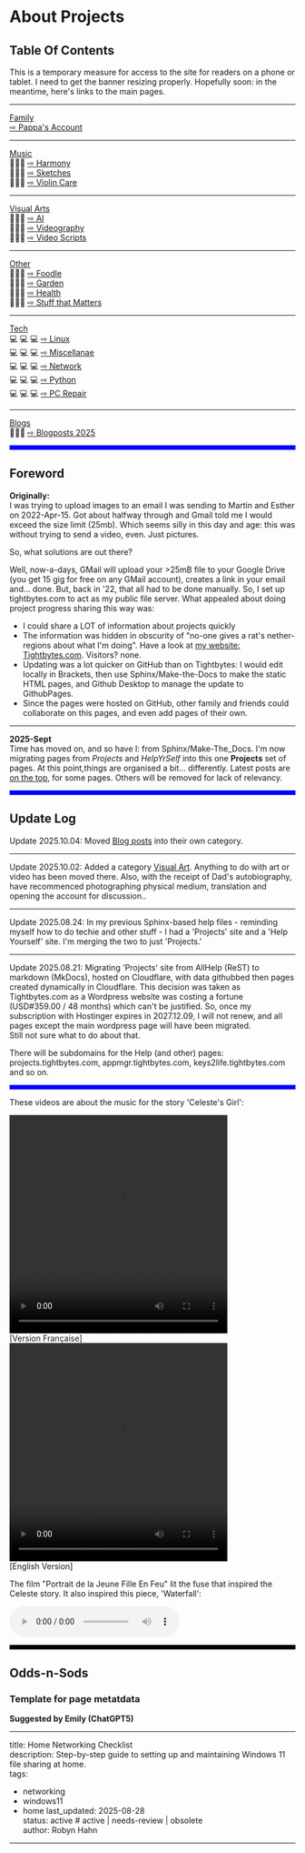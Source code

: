 # About Projects

## Table Of Contents

This is a temporary measure for access to the site for readers on a phone or tablet. I need to get the banner resizing properly. Hopefully soon: in the meantime, here's links to the main pages.

---

[Family](/family/index.md/)  
[ ⇨ Pappa's Account](/family/pappa1.md)

---

[Music](/music/index.md/)  
🌸🌸🌹 [ ⇨ Harmony](/music/Harmony.md)  
🌸🌹🌸 [ ⇨ Sketches](/music/Sketches.md)  
🌹🌸🌸 [ ⇨ Violin Care](/music/Violins.md)

---

[Visual Arts](/visual/index.md)  
🌼🌹🌼 [ ⇨ AI](/visual/Emilyai.md)  
🌹🌼🌹 [ ⇨ Videography](/visual/Videos.md)  
🌼🌹🌼 [ ⇨ Video Scripts](/visual/VScripts.md)  

---

[Other](/other/index.md/)  
🌸🌹🌸 [ ⇨ Foodle](/other/Foodie.md)  
🌹🌸🌹 [ ⇨ Garden](/other/Garden.md)  
🌼🌹🌼 [ ⇨ Health](/other/Health.md)  
🌹🌼🌹 [ ⇨ Stuff that Matters](/other/Matter.md)  

---

[Tech](/tech/index.md/)  
💻 💻 💻 [ ⇨ Linux](/tech/Linux.md)  
💻 💻 💻 [ ⇨ Miscellanae](/tech/OStuff.md)  
💻 💻 💻 [ ⇨ Network](/tech/Network.md)  
💻 💻 💻 [ ⇨ Python](/tech/Python.md)  
💻 💻 💻 [ ⇨ PC Repair](/tech/Repair.md)  

---

[Blogs](/blogs/index.md/)  
🌹🌼🌹 [ ⇨ Blogposts 2025](/blogs/Blog25.md)  


<hr style="height:8px;border-width:0;color:blue;background-color:blue">








## Foreword

**Originally:**  
I was trying to upload images to an email I was sending to Martin and Esther on 2022-Apr-15. Got about halfway through and Gmail told me I would exceed the size limit (25mb). Which seems silly in this day and age: this was without trying to send a video, even. Just pictures.

So, what solutions are out there?

Well, now-a-days, GMail will upload your >25mB file to your Google Drive (you get 15 gig for free on any GMail account), creates a link in your email and... done. But, back in '22, that all had to be done manually. So, I set up tightbytes.com to act as my public file server. What appealed about doing project progress sharing this way was:

- I could share a LOT of information about projects quickly  
- The information was hidden in obscurity of "no-one gives a rat's nether-regions about what I'm doing". Have a look at [my website: Tightbytes.com](https://www.tightbytes.com). Visitors? none.  
- Updating was a lot quicker on GitHub than on Tightbytes: I would edit locally in Brackets, then use Sphinx/Make-the-Docs to make the static HTML pages, and Github Desktop to manage the update to GithubPages.  
- Since the pages were hosted on GitHub, other family and friends could collaborate on this pages, and even add pages of their own.

---

**2025-Sept**  
Time has moved on, and so have I: from Sphinx/Make-The_Docs. I'm now migrating pages from *Projects* and *HelpYrSelf* into this one **Projects** set of pages. At this point,things are organised a bit... differently. Latest posts are [on the top](http://127.0.0.1:8000/other/Garden/), for some pages. Others will be removed for lack of relevancy.

<hr style="height:8px;border-width:0;color:blue;background-color:blue">











## Update Log

Update 2025.10.04: Moved [Blog posts](/blogs/index.md) into their own category.

---

Update 2025.10.02: Added a category [Visual Art](/visual/index.md). Anything to do with art or video has been moved there. Also, with the receipt of Dad's autobiography, have recommenced photographing physical medium, translation and opening the account for discussion..

---

Update 2025.08.24: In my previous Sphinx-based help files - reminding myself how to do techie and other stuff - I had a 'Projects' site and a 'Help Yourself' site. I'm merging the two to just 'Projects.'

---

Update 2025.08.21: Migrating 'Projects' site from AllHelp (ReST) to markdown (MkDocs), hosted on Cloudflare, with data githubbed then pages created dynamically in Cloudflare. This decision was taken as Tightbytes.com as a Wordpress website was costing a fortune (USD#359.00 / 48 months) which can't be justified. So, once my subscription with Hostinger expires in 2027.12.09, I will not renew, and all pages except the main wordpress page will have been migrated.  
Still not sure what to do about that.

There will be subdomains for the Help (and other) pages: projects.tightbytes.com, appmgr.tightbytes.com, keys2life.tightbytes.com and so on.

<hr style="height:8px;border-width:0;color:blue;background-color:blue">






These videos are about the music for the story 'Celeste's Girl':

<style>
  .columnA {float: left; padding-right: 20px;}
  .left {width: 40%;}
  .right {width: 60%;}
</style>

<div class="row">
  <div class="columnA">
    <video width="384" height="384" controls>
      <source src="https://www.tightbytes.com/music/Sketches/Sketch15.mp4" type="video/mp4">
    </video>
    <br>
    [Version Française]
  </div>
  <div class="columnB">
    <video width="384" height="384" controls>
      <source src="https://www.tightbytes.com/music/Sketches/Sketch15EN.mp4" type="video/mp4">
    </video>
    <br>
    [English Version]

  </div>
</div>


The film "Portrait de la Jeune Fille En Feu" lit the fuse that inspired the Celeste story. It also inspired this piece, 'Waterfall':

<audio controls="controls">
  <source src="http://tightbytes.com/music/Sketches/Sketch15.mp3" type="audio/wav">
  Your browser does not support the <code>audio</code> element. 
</audio>


<hr style="height:8px;border-width:0;color:black;background-color:black">







## Odds-n-Sods

### Template for page metatdata

**Suggested by Emily (ChatGPT5)**

---

title: Home Networking Checklist  
description: Step-by-step guide to setting up and maintaining Windows 11 file sharing at home.  
tags:
  - networking
  - windows11
  - home
last_updated: 2025-08-28  
status: active   # active | needs-review | obsolete  
author: Robyn Hahn
---
